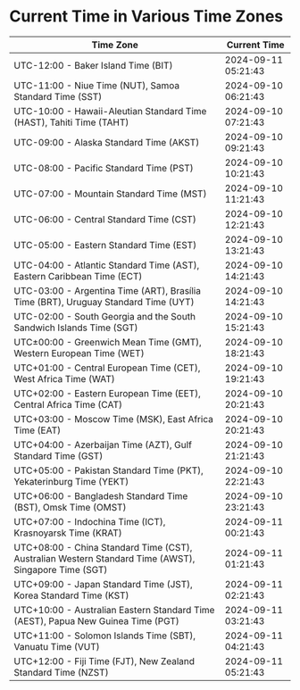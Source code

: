 # Current Time in Various Time Zones

| Time Zone | Current Time |
|-----------|--------------|
| UTC-12:00 - Baker Island Time (BIT) | 2024-09-11 05:21:43 |
| UTC-11:00 - Niue Time (NUT), Samoa Standard Time (SST) | 2024-09-10 06:21:43 |
| UTC-10:00 - Hawaii-Aleutian Standard Time (HAST), Tahiti Time (TAHT) | 2024-09-10 07:21:43 |
| UTC-09:00 - Alaska Standard Time (AKST) | 2024-09-10 09:21:43 |
| UTC-08:00 - Pacific Standard Time (PST) | 2024-09-10 10:21:43 |
| UTC-07:00 - Mountain Standard Time (MST) | 2024-09-10 11:21:43 |
| UTC-06:00 - Central Standard Time (CST) | 2024-09-10 12:21:43 |
| UTC-05:00 - Eastern Standard Time (EST) | 2024-09-10 13:21:43 |
| UTC-04:00 - Atlantic Standard Time (AST), Eastern Caribbean Time (ECT) | 2024-09-10 14:21:43 |
| UTC-03:00 - Argentina Time (ART), Brasília Time (BRT), Uruguay Standard Time (UYT) | 2024-09-10 14:21:43 |
| UTC-02:00 - South Georgia and the South Sandwich Islands Time (SGT) | 2024-09-10 15:21:43 |
| UTC±00:00 - Greenwich Mean Time (GMT), Western European Time (WET) | 2024-09-10 18:21:43 |
| UTC+01:00 - Central European Time (CET), West Africa Time (WAT) | 2024-09-10 19:21:43 |
| UTC+02:00 - Eastern European Time (EET), Central Africa Time (CAT) | 2024-09-10 20:21:43 |
| UTC+03:00 - Moscow Time (MSK), East Africa Time (EAT) | 2024-09-10 20:21:43 |
| UTC+04:00 - Azerbaijan Time (AZT), Gulf Standard Time (GST) | 2024-09-10 21:21:43 |
| UTC+05:00 - Pakistan Standard Time (PKT), Yekaterinburg Time (YEKT) | 2024-09-10 22:21:43 |
| UTC+06:00 - Bangladesh Standard Time (BST), Omsk Time (OMST) | 2024-09-10 23:21:43 |
| UTC+07:00 - Indochina Time (ICT), Krasnoyarsk Time (KRAT) | 2024-09-11 00:21:43 |
| UTC+08:00 - China Standard Time (CST), Australian Western Standard Time (AWST), Singapore Time (SGT) | 2024-09-11 01:21:43 |
| UTC+09:00 - Japan Standard Time (JST), Korea Standard Time (KST) | 2024-09-11 02:21:43 |
| UTC+10:00 - Australian Eastern Standard Time (AEST), Papua New Guinea Time (PGT) | 2024-09-11 03:21:43 |
| UTC+11:00 - Solomon Islands Time (SBT), Vanuatu Time (VUT) | 2024-09-11 04:21:43 |
| UTC+12:00 - Fiji Time (FJT), New Zealand Standard Time (NZST) | 2024-09-11 05:21:43 |
